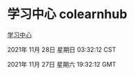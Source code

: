 # 学习中心 colearnhub
[学习中心](http://59.174.24.190:56308/colearnhub/)

2021年 11月 28日 星期日 03:32:12 CST

2021年 11月 27日 星期六 19:32:12 GMT
